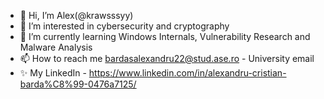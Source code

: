 - 👋 Hi, I’m Alex(@krawsssyy)
- 👀 I’m interested in cybersecurity and cryptography
- 🌱 I’m currently learning Windows Internals, Vulnerability Research and Malware Analysis
- 📫 How to reach me bardasalexandru22@stud.ase.ro - University email
- ✨ My LinkedIn - https://www.linkedin.com/in/alexandru-cristian-barda%C8%99-0476a7125/

<!---
krawsssyy/krawsssyy is a ✨ special ✨ repository because its `README.md` (this file) appears on your GitHub profile.
You can click the Preview link to take a look at your changes.
--->
